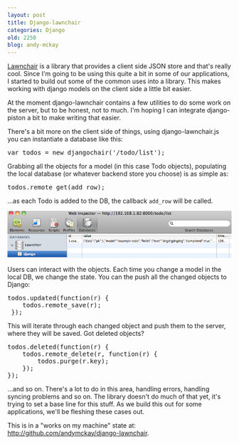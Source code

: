 ```yaml
---
layout: post
title: Django-lawnchair
categories: Django
old: 2250
blog: andy-mckay
---
```

<p><a href="http://brianleroux.github.com/lawnchair/">Lawnchair</a> is a library that provides a client side JSON store and that's really cool. Since I'm going to be using this quite a bit in some of our applications, I started to build out some of the common uses into a library. This makes working with django models on the client side a little bit easier.</p>

<p>At the moment django-lawnchair contains a few utilities to do some work on the server, but to be honest, not to much. I'm hoping I can integrate django-piston a bit to make writing that easier.</p>

<p>There's a bit more on the client side of things, using django-lawnchair.js you can instantiate a database like this:</p>

<pre>var todos = new djangochair('/todo/list');</pre>

<p>Grabbing all the objects for a model (in this case Todo objects), populating the local database (or whatever backend store you choose) is as simple as:</p>

<pre>todos.remote_get(add_row);</pre>

<p>...as each Todo is added to the DB, the callback <code>add_row</code> will be called.</p>

<img src="/files/django-lawnchair-1.png">

<p>Users can interact with the objects. Each time you change a model in the local DB, we change the state. You can the push all the changed objects to Django:</p>

<pre>todos.updated(function(r) {
    todos.remote_save(r);
 });</pre>

<p>This will iterate through each changed object and push them to the server, where they will be saved. Got deleted objects?</p>

<pre>todos.deleted(function(r) {
    todos.remote_delete(r, function(r) {
        todos.purge(r.key);
    });
});</pre>

<p>...and so on. There's a lot to do in this area, handling errors, handling syncing problems and so on. The library doesn't do much of that yet, it's trying to set a base line for this stuff. As we build this out for some applications, we'll be fleshing these cases out.</p>

<p>This is in a "works on my machine" state at: <a href="http://github.com/andymckay/django-lawnchair">http://github.com/andymckay/django-lawnchair</a>.</p>